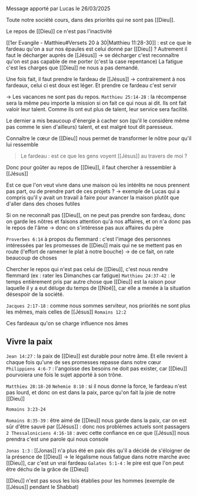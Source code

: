 Message apporté par Lucas le 26/03/2025

Toute notre société cours, dans des priorités qui ne sont pas [[Dieu]].

Le repos de [[Dieu]] ce n'est pas l'inactivité


[[1er Evangile - Matthieu#Versets 20 à 30|Matthieu 11:28-30]] : est ce que le fardeau qu'on a sur nos épaules est celui donné par [[Dieu]] ? Autrement il faut le décharger auprès de [[Jésus]]
-> se décharger c'est reconnaître qu'on est pas capable de me porter (c'est la case repentance)
La fatigue c'est les charges que [[Dieu]] ne nous a pas demandé.

Une fois fait, il faut prendre le fardeau de [[Jésus]]
-> contrairement à nos fardeaux, celui ci est doux est léger. Et prendre ce fardeau c'est servir 

-> Les vacances ne sont pas du repos.
`Matthieu 25:14-28` : la récompense sera la même peu importe la mission si on fait ce qui nous ai dit. Ils ont fait valoir leur talent. Comme ils ont eut plus de talent, leur service sera facilité.

Le dernier a mis beaucoup d'énergie à cacher son (qu'il le considère même pas comme le sien d'ailleurs) talent, et est malgré tout dit paresseux.

Connaître le cœur de [[Dieu]] nous permet de transformer le nôtre pour qu'il lui ressemble

> Le fardeau : est ce que les gens voyent [[Jésus]] au travers de moi ?

Donc pour goûter au repos de [[Dieu]], il faut chercher à ressembler à [[Jésus]]

Est ce que l'on veut vivre dans une maison où les intérêts ne nous prennent pas part, ou de prendre part de ces projets ?
-> exemple de Lucas qui a compris qu'il y avait un travail à faire pour avancer la maison plutôt que d'aller dans des choses futiles

Si on ne reconnaît pas [[Dieu]], on ne peut pas prendre son fardeau, donc on garde les nôtres et faisons attention qu'à nos affaires, et on n'a donc pas le repos de l'âme
-> donc on s'intéresse pas aux affaires du père

`Proverbes 6:14` à propos du flemmard : c'est l'image des personnes intéressées par les promesses de [[Dieu]] mais qui ne se mettent pas en route (l'effort de ramener le plat à notre bouche)
-> de ce fait, on rate beaucoup de choses

Chercher le repos qui n'est pas celui de [[Dieu]], c'est nous rendre flemmard (ex : rater les Dimanches car fatigue)
`Matthieu 24:37-42` : le temps entièrement pris par autre chose que [[Dieu]] est la raison pour laquelle il y a eut déluge du temps de [[Noé]], car elle a menée à la situation désespoir de la société.

`Jacques 2:17-18` : comme nous sommes serviteur, nos priorités ne sont plus les mêmes, mais celles de [[Jésus]] `Romains 12:2`

Ces fardeaux qu'on se charge influence nos âmes
## Vivre la paix
`Jean 14:27` : la paix de [[Dieu]] est durable pour notre âme. Et elle revient à chaque fois qu'une de ses promesses repasse dans notre cœur
`Philippiens 4:6-7` : l'angoisse des besoins ne doit pas exister, car [[Dieu]] pourvoiera une fois le sujet apporté à son trône. 

`Matthieu 28:18-20` 
`Nehemie 8:10` : si il nous donne la force, le fardeau n'est pas lourd, et donc on est dans la paix, parce qu'on fait la joie de notre [[Dieu]]

`Romains 3:23-24`

`Romains 8:35-39` : être aimé de [[Dieu]] nous garde dans la paix, car on est sûr d'être sauvé par [[Jésus]] : donc nos problèmes actuels sont passagers
`2 Thessaloniciens 4:16-18` : avec cette confiance en ce que [[Jésus]] nous prendra c'est une parole qui nous console

`Jonas 1:3` : [[Jonas]] n'a plus été en paix dès qu'il a décidé de s'éloigner de la présence de [[Dieu]]
-> le légalisme nous fatigue dans notre marche avec [[Dieu]], car c'est un vrai fardeau
`Galates 5:1-4` : le pire est que l'on peut être déchu de la grâce de [[Dieu]]

[[Dieu]] n'est pas sous les lois établies pour les hommes (exemple de [[Jésus]] pendant le Shabbat)